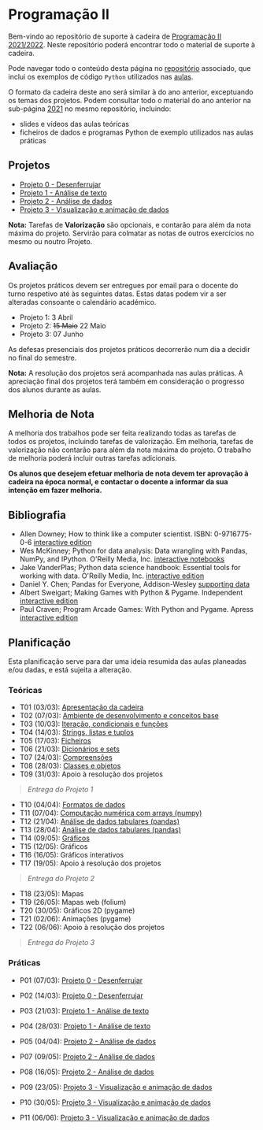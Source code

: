 # Programação II

Bem-vindo ao repositório de suporte à cadeira de [Programação II 2021/2022](https://sigarra.up.pt/fcup/pt/ucurr_geral.ficha_uc_view?pv_ocorrencia_id=488503).
Neste repositório poderá encontrar todo o material de suporte à cadeira.

Pode navegar todo o conteúdo desta página no [repositório](https://github.com/hpacheco/progii) associado, que inclui os exemplos de código `Python` utilizados nas [aulas](https://github.com/hpacheco/progii/tree/master/scripts/aulas).

O formato da cadeira deste ano será similar à do ano anterior, exceptuando os temas dos projetos.
Podem consultar todo o material do ano anterior na sub-página [2021](2021/) no mesmo repositório, incluindo:

* slides e vídeos das aulas teóricas
* ficheiros de dados e programas Python de exemplo utilizados nas aulas práticas

## Projetos

* [Projeto 0 - Desenferrujar](projetos/Projeto0.md)
* [Projeto 1 - Análise de texto](projetos/Projeto1.md)
* [Projeto 2 - Análise de dados](projetos/Projeto2.md)
* [Projeto 3 - Visualização e animação de dados](projetos/Projeto3.md)

**Nota:** Tarefas de **Valorização** são opcionais, e contarão para além da nota máxima do projeto. Servirão para colmatar as notas de outros exercícios no mesmo ou noutro Projeto.

## Avaliação

Os projetos práticos devem ser entregues por email para o docente do turno respetivo até às seguintes datas.
Estas datas podem vir a ser alteradas consoante o calendário académico.

* Projeto 1: 3 Abril
* Projeto 2: ~~15 Maio~~ 22 Maio
* Projeto 3: 07 Junho

As defesas presenciais dos projetos práticos decorrerão num dia a decidir no final do semestre.

**Nota:** A resolução dos projetos será acompanhada nas aulas práticas. A apreciação final dos projetos terá também em consideração o progresso dos alunos durante as aulas.

## Melhoria de Nota

A melhoria dos trabalhos pode ser feita realizando todas as tarefas de todos os projetos, incluindo tarefas de valorização.
Em melhoria, tarefas de valorização não contarão para além da nota máxima do projeto.
O trabalho de melhoria poderá incluir outras tarefas adicionais.

**Os alunos que desejem efetuar melhoria de nota devem ter aprovação à cadeira na época normal, e contactar o docente a informar da sua intenção em fazer melhoria.**

## Bibliografia

- Allen Downey; How to think like a computer scientist. ISBN: 0-9716775-0-6 [interactive edition](https://runestone.academy/runestone/books/published/thinkcspy/index.html) 
- Wes McKinney; Python for data analysis: Data wrangling with Pandas, NumPy, and IPython. O'Reilly Media, Inc. [interactive notebooks](https://github.com/wesm/pydata-book)
- Jake VanderPlas; Python data science handbook: Essential tools for working with data. O'Reilly Media, Inc. [interactive edition](https://jakevdp.github.io/PythonDataScienceHandbook/)
- Daniel Y. Chen; Pandas for Everyone, Addison-Wesley [supporting data](https://github.com/chendaniely/pandas_for_everyone)
- Albert Sweigart; Making Games with Python & Pygame. Independent [interactive edition](https://inventwithpython.com/pygame/)
- Paul Craven; Program Arcade Games: With Python and Pygame. Apress [interactive edition](http://programarcadegames.com/)

## Planificação

Esta planificação serve para dar uma ideia resumida das aulas planeadas e/ou dadas, e está sujeita a alteração.

### Teóricas

* T01 (03/03): [Apresentação da cadeira](slides/t01.pdf)
* T02 (07/03): [Ambiente de desenvolvimento e conceitos base](slides/t02.pdf)
* T03 (10/03): [Iteração, condicionais e funções](slides/t03.pdf)
* T04 (14/03): [Strings, listas e tuplos](slides/t04.pdf)
* T05 (17/03): [Ficheiros](slides/t05.pdf)
* T06 (21/03): [Dicionários e sets](slides/t06.pdf)
* T07 (24/03): [Compreensões](slides/t07.pdf)
* T08 (28/03): [Classes e objetos](slides/t08.pdf)
* T09 (31/03): Apoio à resolução dos projetos

> *Entrega do Projeto 1*

* T10 (04/04): [Formatos de dados](slides/t10.pdf)
* T11 (07/04): [Computação numérica com arrays (numpy)](slides/t11.pdf)
* T12 (21/04): [Análise de dados tabulares (pandas)](slides/t12.pdf)
* T13 (28/04): [Análise de dados tabulares (pandas)](slides/t13.pdf)
* T14 (09/05): [Gráficos](slides/t14.pdf)
* T15 (12/05): Gráficos
* T16 (16/05): Gráficos interativos
* T17 (19/05): Apoio à resolução dos projetos

> *Entrega do Projeto 2*

* T18 (23/05): Mapas
* T19 (26/05): Mapas web (folium)
* T20 (30/05): Gráficos 2D (pygame) 
* T21 (02/06): Animações (pygame)
* T22 (06/06): Apoio à resolução dos projetos

> *Entrega do Projeto 3*

### Práticas

* P01 (07/03): [Projeto 0 - Desenferrujar](projetos/Projeto0.md)
* P02 (14/03): [Projeto 0 - Desenferrujar](projetos/Projeto0.md)
* P03 (21/03): [Projeto 1 - Análise de texto](projetos/Projeto1.md)
* P04 (28/03): [Projeto 1 - Análise de texto](projetos/Projeto1.md)

* P05 (04/04): [Projeto 2 - Análise de dados](projetos/Projeto2.md)
* P07 (09/05): [Projeto 2 - Análise de dados](projetos/Projeto2.md)
* P08 (16/05): [Projeto 2 - Análise de dados](projetos/Projeto2.md)

* P09 (23/05): [Projeto 3 - Visualização e animação de dados](projetos/Projeto3.md)
* P10 (30/05): [Projeto 3 - Visualização e animação de dados](projetos/Projeto3.md)
* P11 (06/06): [Projeto 3 - Visualização e animação de dados](projetos/Projeto3.md)

